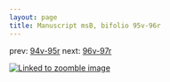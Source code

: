 ```yaml
---
layout: page
title: Manuscript msB, bifolio 95v-96r
---
```


prev: [94v-95r](../94v-95r/) next: [96v-97r](../96v-97r/)



[![Linked to zoomble image](http://www.homermultitext.org/iipsrv?IIIF=/project/homer/pyramidal/deepzoom/hmt/vbbifolio/v1/vb_95v_96r.tif/full/2000,/0/default.jpg)](http://www.homermultitext.org/ict2/?urn=urn:cite2:hmt:vbbifolio.v1:vb_95v_96r)

